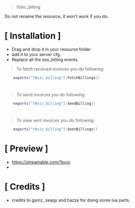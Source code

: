 > t0sic_billing


Do not rename the resource, it won't work if you do.

# [ Installation ]
- Drag and drop it in your resource folder
- add it to your server cfg. 
- Replace all the esx_billing events.
 
> To fetch received invoices you do following.
```lua
    exports["t0sic_billing"]:FetchBillings()
```

#

> To send invoices you do following.
```lua
    exports["t0sic_billing"]:SendBilling()
```

#

> To view sent invoices you do following.
```lua
    exports["t0sic_billing"]:SentBillings()
```

# [ Preview ]
- https://streamable.com/1locp
- 
# [ Credits ]
- credits to gamz, zeaqy and hazze for doing some lua parts.

